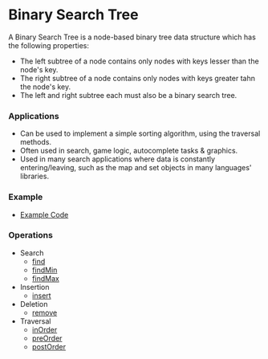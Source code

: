 # Binary Search Tree
A Binary Search Tree is a node-based binary tree data structure which has the following properties:
- The left subtree of a node contains only nodes with keys lesser than the node's key.
- The right subtree of a node contains only nodes with keys greater tahn the node's key. 
- The left and right subtree each must also be a binary search tree.

### Applications
- Can be used to implement a simple sorting algorithm, using the traversal methods.
- Often used in search, game logic, autocomplete tasks & graphics.
- Used in many search applications where data is constantly entering/leaving, such as the map and set objects in many languages' libraries.

### Example
 - [Example Code](./main.ts)

### Operations
- Search
  - [find](./main.ts#L45)
  - [findMin](./main.ts#L119)
  - [findMax](./main.ts#L134)
- Insertion
  - [insert](./main.ts#L13)
- Deletion
  - [remove](./main.ts#L72)
- Traversal
  - [inOrder](./main.ts#L148)
  - [preOrder](./main.ts#L160)
  - [postOrder](.main.ts#L172)